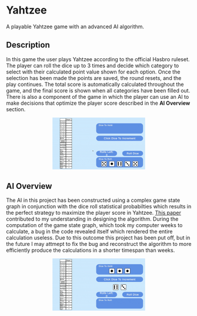 # Yahtzee

A playable Yahtzee game with an advanced AI algorithm.

## Description
In this game the user plays Yahtzee according to the official Hasbro ruleset. The player can roll the dice up to 3 times and decide which category to select with their calculated point value shown for each option. Once the selection has been made the points are saved, the round resets, and the play continues. The total score is automatically calculated throughout the game, and the final score is shown when all categories have been filled out. There is also a component of the game in which the player can use an AI to make decisions that optimize the player score described in the <b>AI Overview</b> section.

<p align="center">
<img src="RollDice.gif" width="50%" class="center"/>
</p>

## AI Overview
The AI in this project has been constructed using a complex game state graph in conjunction with the dice roll statistical probabilties which results in the perfect strategy to maximize the player score in Yahtzee. [This paper](http://gunpowder.cs.loyola.edu/~jglenn/research/optimal_yahtzee.pdf) contributed to my understanding in designing the algorithm. During the computation of the game state graph, which took my computer weeks to calculate, a bug in the code revealed itself which rendered the entire calculation useless. Due to this outcome this project has been put off, but in the future I may attmept to fix the bug and reconstruct the algorithm to more efficiently produce the calculations in a shorter timespan than weeks.

<p align="center">
<img src="OptionSelect.gif" width="50%" class="center"/>
</p>
